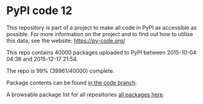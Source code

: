 # PyPI code 12

This repository is part of a project to make all code in PyPI as accessible as possible. For more information 
on the project and to find out how to utilise this data, see the website: https://py-code.org/

This repo contains 40000 packages uploaded to PyPI between 
2015-10-04 04:38 and 2015-12-17 21:54.

The repo is 99% (39961/40000) complete.

Package contents can be found [in the code branch](https://github.com/pypi-data/pypi-mirror-12/tree/code/packages).

A browsable package list for all repositories [all packages here](https://py-code.org/repositories/pypi-mirror-12).


